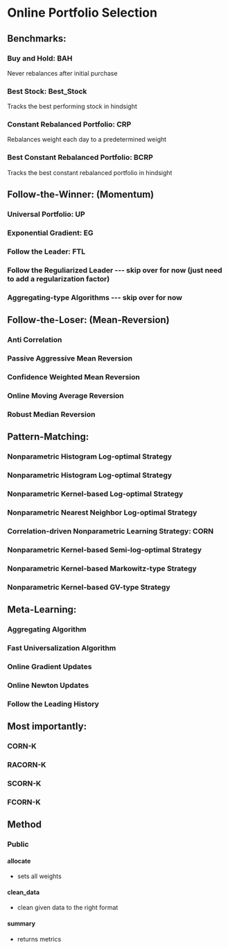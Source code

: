 # Online Portfolio Selection



## Benchmarks:
### Buy and Hold: BAH
Never rebalances after initial purchase
### Best Stock: Best_Stock
Tracks the best performing stock in hindsight
### Constant Rebalanced Portfolio: CRP
Rebalances weight each day to a predetermined weight
### Best Constant Rebalanced Portfolio: BCRP
Tracks the best constant rebalanced portfolio in hindsight
## Follow-the-Winner: (Momentum)
### Universal Portfolio: UP
### Exponential Gradient: EG
### Follow the Leader: FTL
### Follow the Reguliarized Leader --- skip over for now (just need to add a regularization factor)
### Aggregating-type Algorithms --- skip over for now

## Follow-the-Loser: (Mean-Reversion)
### Anti Correlation
### Passive Aggressive Mean Reversion
### Confidence Weighted Mean Reversion
### Online Moving Average Reversion
### Robust Median Reversion

## Pattern-Matching:
### Nonparametric Histogram Log-optimal Strategy
### Nonparametric Histogram Log-optimal Strategy
### Nonparametric Kernel-based Log-optimal Strategy
### Nonparametric Nearest Neighbor Log-optimal Strategy
### Correlation-driven Nonparametric Learning Strategy: CORN
### Nonparametric Kernel-based Semi-log-optimal Strategy
### Nonparametric Kernel-based Markowitz-type Strategy
### Nonparametric Kernel-based GV-type Strategy

## Meta-Learning:
### Aggregating Algorithm
### Fast Universalization Algorithm
### Online Gradient Updates
### Online Newton Updates
### Follow the Leading History

## Most importantly:
### CORN-K
### RACORN-K
### SCORN-K
### FCORN-K

## Method
### Public
#### allocate
- sets all weights
#### clean_data
- clean given data to the right format
#### summary
- returns metrics